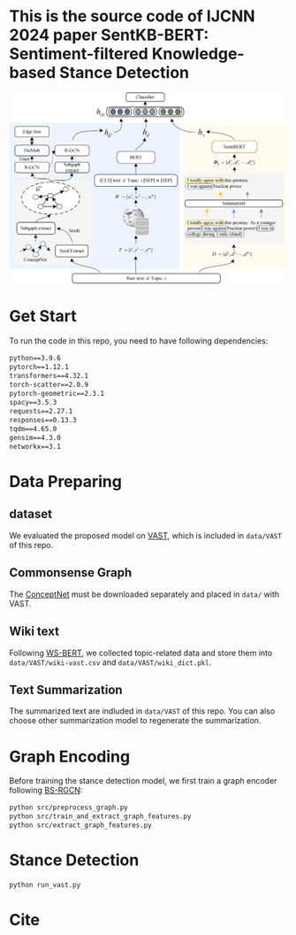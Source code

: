 # This is the source code of IJCNN 2024 paper SentKB-BERT: Sentiment-filtered Knowledge-based Stance Detection
![model](model2.jpg)
# Get Start
To run the code in this repo, you need to have following dependencies:
```
python==3.9.6
pytorch==1.12.1
transformers==4.32.1
torch-scatter==2.0.9
pytorch-geometric==2.3.1
spacy==3.5.3
requests==2.27.1
responses==0.13.3
tqdm==4.65.0
gensim==4.3.0
networkx==3.1
```

# Data Preparing
## dataset
We evaluated the proposed model on [VAST](https://github.com/emilyallaway/zero-shot-stance), which is included in `data/VAST` of this repo.
## Commonsense Graph
The [ConceptNet](https://drive.google.com/file/d/19klcp69OYEf29A_JrBphgkMVPQ9rXe1k/view) must be downloaded separately and placed in `data/` with VAST.
## Wiki text
Following [WS-BERT](https://github.com/zihaohe123/wiki-enhanced-stance-detection), we collected topic-related data and store them into `data/VAST/wiki-vast.csv` and `data/VAST/wiki_dict.pkl`.
## Text Summarization
The summarized text are indluded in `data/VAST` of this repo. You can also choose other summarization model to regenerate the summarization.

# Graph Encoding
Before training the stance detection model, we first train a graph encoder following [BS-RGCN](https://github.com/LuoXiaoHeics/StanceCS):

``` shell
python src/preprocess_graph.py
python src/train_and_extract_graph_features.py
python src/extract_graph_features.py
```

# Stance Detection
```shell
python run_vast.py
```

# Cite
```

```